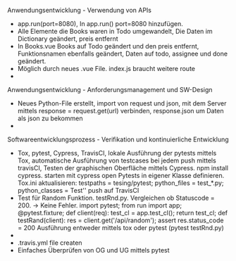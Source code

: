 Anwendungsentwicklung - Verwendung von APIs

- app.run(port=8080), In app.run() port=8080 hinzufügen.
- Alle Elemente die Books waren in Todo umgewandelt, Die Daten im Dictionary geändert, preis entfernt
- In Books.vue Books auf Todo geändert und den preis entfernt, Funktionsnamen ebenfalls geändert, Daten auf todo, assignee und done geändert. 
- Möglich durch neues .vue File. index.js braucht weitere route
-

Anwendungsentwicklung - Anforderungsmanagement und SW-Design

- Neues Python-File erstellt, import von request und json, mit dem Server mittels response = request.get(url) verbinden, response.json um Daten als json zu bekommen
-

Softwareentwicklungsprozess - Verifikation und kontinuierliche Entwicklung

- Tox, pytest, Cypress, TravisCI, lokale Ausführung der pytests mittels Tox, automatische Ausführung von testcases bei jedem push mittels travisCI, Testen der graphischen Oberfläche mittels Cypress. npm install cypress. 
starten mit cypress open
Pytests in eigener Klasse definieren. Tox.ini aktualisieren: testpaths = tesing/pytest; python_files = test_*.py; python_classes = Test''
push auf TravisCI
- Test für Random Funktion. testRnd.py. Vergleichen ob Statuscode = 200. -> Keine Fehler.
import pytest; from run import app; @pytest.fixture; def client(req):
test_cl = app.test_cl(); return test_cl;
def testRand(client):
res = client.get('/api/random');
assert res.status_code = 200
Ausführung entweder mittels tox oder pytest (pytest testRnd.py)
- 
- .travis.yml file createn
- Einfaches Überprüfen von OG und UG mittels pytest